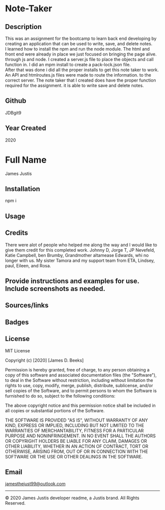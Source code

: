 # Note-Taker
## Description
This was an assignment for the bootcamp to learn back end developing by creating an application that can be used to write, save, and delete notes.  
I learned how to install the npm and run the node module. The html and front end were already in place we just focused on bringing the page alive. 
through js and node. I created a server.js file to place the objects and call function in. I did an mpm  install to create a pack-lock.json file.  
After that was done i did all the proper installs to get this note taker to work.  An API and htmlroutes.js files were made to route the information. 
to the correct server.  The note taker that I created does have the proper function required for the assignment. it is able to write save and delete notes. 




## Github
JDBgit9

## Year Created
2020

# Full Name
James Justis

## Installation
npm i

## Usage

## Credits
There were alot of people who helped me along the way and I would like to give them credit for this completed work. Johnny D, Jorge T, JP Nevefeld, Katie Campbell, ben Brumby, Grandmother altamease Edwards, whi no longer with us. My sister Tamora and my support team from ETA, Lindsey, paul, Eileen, and Rosa.

## Provide instructions and examples for use. Include screenshots as needed.


## Sources/links


## Badges


## License 
MIT License

Copyright (c) [2020] [James D. Beeks]

Permission is hereby granted, free of charge, to any person obtaining a copy
of this software and associated documentation files (the "Software"), to deal
in the Software without restriction, including without limitation the rights
to use, copy, modify, merge, publish, distribute, sublicense, and/or sell
copies of the Software, and to permit persons to whom the Software is
furnished to do so, subject to the following conditions:

The above copyright notice and this permission notice shall be included in all
copies or substantial portions of the Software.

THE SOFTWARE IS PROVIDED "AS IS", WITHOUT WARRANTY OF ANY KIND, EXPRESS OR
IMPLIED, INCLUDING BUT NOT LIMITED TO THE WARRANTIES OF MERCHANTABILITY,
FITNESS FOR A PARTICULAR PURPOSE AND NONINFRINGEMENT. IN NO EVENT SHALL THE
AUTHORS OR COPYRIGHT HOLDERS BE LIABLE FOR ANY CLAIM, DAMAGES OR OTHER
LIABILITY, WHETHER IN AN ACTION OF CONTRACT, TORT OR OTHERWISE, ARISING FROM,
OUT OF OR IN CONNECTION WITH THE SOFTWARE OR THE USE OR OTHER DEALINGS IN THE
SOFTWARE.

## Email
jamesthejust99@outlook.com


---
© 2020 James Justis developer readme, a Justis brand. All Rights Reserved.
